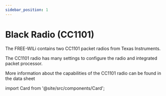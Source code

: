 ```yaml
---
sidebar_position: 1
---
```


# Black Radio (CC1101)

The FREE-WILi contains two CC1101 packet radios from Texas Instruments.

The CC1101 radio has many settings to configure the radio and integrated packet processor.

More information about the capabilities of the CC1101 radio can be found in the data sheet

import Card from '@site/src/components/Card';

<Card 
  title="CC1101"
  description=""
  link="https://www.ti.com/product/CC1101" 
  imageUrl="/img/texas.png"
/>